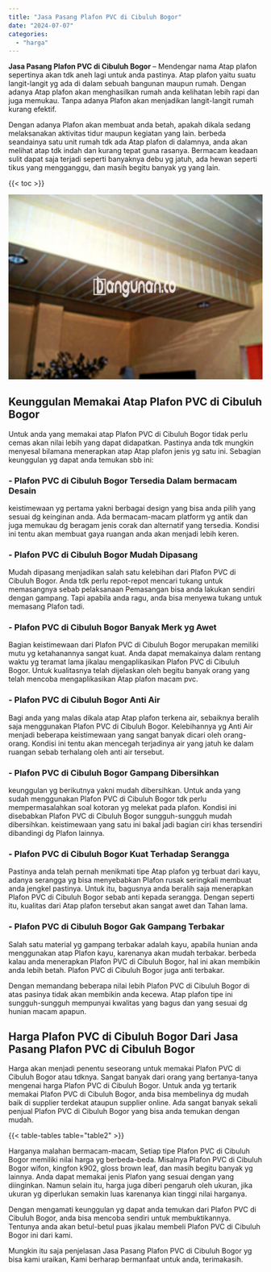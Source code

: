 ```yaml
---
title: "Jasa Pasang Plafon PVC di Cibuluh Bogor"
date: "2024-07-07"
categories: 
  - "harga"
---
```


**Jasa Pasang Plafon PVC di Cibuluh Bogor** – Mendengar nama Atap plafon sepertinya akan tdk aneh lagi untuk anda pastinya. Atap plafon yaitu suatu langit-langit yg ada di dalam sebuah bangunan maupun rumah. Dengan adanya Atap plafon akan menghasilkan rumah anda kelihatan lebih rapi dan juga memukau. Tanpa adanya Plafon akan menjadikan langit-langit rumah kurang efektif.

Dengan adanya Plafon akan membuat anda betah, apakah dikala sedang melaksanakan aktivitas tidur maupun kegiatan yang lain. berbeda seandainya satu unit rumah tdk ada Atap plafon di dalamnya, anda akan melihat atap tdk indah dan kurang tepat guna rasanya. Bermacam keadaan sulit dapat saja terjadi seperti banyaknya debu yg jatuh, ada hewan seperti tikus yang mengganggu, dan masih begitu banyak yg yang lain.

{{< toc >}}

![Jasa Pasang Plafon PVC di Cibuluh Bogor](/images/flafond-pvc-murah06.png)

## Keunggulan Memakai Atap Plafon PVC di Cibuluh Bogor

Untuk anda yang memakai atap Plafon PVC di Cibuluh Bogor tidak perlu cemas akan nilai lebih yang dapat didapatkan. Pastinya anda tdk mungkin menyesal bilamana menerapkan atap Atap plafon jenis yg satu ini. Sebagian keunggulan yg dapat anda temukan sbb ini:

### \- Plafon PVC di Cibuluh Bogor Tersedia Dalam bermacam Desain

keistimewaan yg pertama yakni berbagai design yang bisa anda pilih yang sesuai dg keinginan anda. Ada bermacam-macam platform yg antik dan juga memukau dg beragam jenis corak dan alternatif yang tersedia. Kondisi ini tentu akan membuat gaya ruangan anda akan menjadi lebih keren.

### \- Plafon PVC di Cibuluh Bogor Mudah Dipasang

Mudah dipasang menjadikan salah satu kelebihan dari Plafon PVC di Cibuluh Bogor. Anda tdk perlu repot-repot mencari tukang untuk memasangnya sebab pelaksanaan Pemasangan bisa anda lakukan sendiri dengan gampang. Tapi apabila anda ragu, anda bisa menyewa tukang untuk memasang Plafon tadi.

### \- Plafon PVC di Cibuluh Bogor Banyak Merk yg Awet

Bagian keistimewaan dari Plafon PVC di Cibuluh Bogor merupakan memiliki mutu yg ketahanannya sangat kuat. Anda dapat memakainya dalam rentang waktu yg teramat lama jikalau mengaplikasikan Plafon PVC di Cibuluh Bogor. Untuk kualitasnya telah dijelaskan oleh begitu banyak orang yang telah mencoba mengaplikasikan Atap plafon macam pvc.

### \- Plafon PVC di Cibuluh Bogor Anti Air

Bagi anda yang malas dikala atap Atap plafon terkena air, sebaiknya beralih saja menggunakan Plafon PVC di Cibuluh Bogor. Kelebihannya yg Anti Air menjadi beberapa keistimewaan yang sangat banyak dicari oleh orang-orang. Kondisi ini tentu akan mencegah terjadinya air yang jatuh ke dalam ruangan sebab terhalang oleh anti air tersebut.

### \- Plafon PVC di Cibuluh Bogor Gampang Dibersihkan

keunggulan yg berikutnya yakni mudah dibersihkan. Untuk anda yang sudah menggunakan Plafon PVC di Cibuluh Bogor tdk perlu mempermasalahkan soal kotoran yg melekat pada plafon. Kondisi ini disebabkan Plafon PVC di Cibuluh Bogor sungguh-sungguh mudah dibersihkan. keistimewaan yang satu ini bakal jadi bagian ciri khas tersendiri dibandingi dg Plafon lainnya.

### \- Plafon PVC di Cibuluh Bogor Kuat Terhadap Serangga

Pastinya anda telah pernah menikmati tipe Atap plafon yg terbuat dari kayu, adanya serangga yg bisa menyebabkan Plafon rusak seringkali membuat anda jengkel pastinya. Untuk itu, bagusnya anda beralih saja menerapkan Plafon PVC di Cibuluh Bogor sebab anti kepada serangga. Dengan seperti itu, kualitas dari Atap plafon tersebut akan sangat awet dan Tahan lama.

### \- Plafon PVC di Cibuluh Bogor Gak Gampang Terbakar

Salah satu material yg gampang terbakar adalah kayu, apabila hunian anda menggunakan atap Plafon kayu, karenanya akan mudah terbakar. berbeda kalau anda menerapkan Plafon PVC di Cibuluh Bogor, hal ini akan membikin anda lebih betah. Plafon PVC di Cibuluh Bogor juga anti terbakar.

Dengan memandang beberapa nilai lebih Plafon PVC di Cibuluh Bogor di atas pasinya tidak akan membikin anda kecewa. Atap plafon tipe ini sungguh-sungguh mempunyai kwalitas yang bagus dan yang sesuai dg hunian macam apapun.

## Harga Plafon PVC di Cibuluh Bogor Dari Jasa Pasang Plafon PVC di Cibuluh Bogor

Harga akan menjadi penentu seseorang untuk memakai Plafon PVC di Cibuluh Bogor atau tdknya. Sangat banyak dari orang yang bertanya-tanya mengenai harga Plafon PVC di Cibuluh Bogor. Untuk anda yg tertarik memakai Plafon PVC di Cibuluh Bogor, anda bisa membelinya dg mudah baik di supplier terdekat ataupun supplier online. Ada sangat banyak sekali penjual Plafon PVC di Cibuluh Bogor yang bisa anda temukan dengan mudah.

{{< table-tables table="table2" >}}

Harganya malahan bermacam-macam, Setiap tipe Plafon PVC di Cibuluh Bogor memiliki nilai harga yg berbeda-beda. Misalnya Plafon PVC di Cibuluh Bogor wifon, kingfon k902, gloss brown leaf, dan masih begitu banyak yg lainnya. Anda dapat memakai jenis Plafon yang sesuai dengan yang diinginkan. Namun selain itu, harga juga diberi pengaruh oleh ukuran, jika ukuran yg diperlukan semakin luas karenanya kian tinggi nilai harganya.

Dengan mengamati keunggulan yg dapat anda temukan dari Plafon PVC di Cibuluh Bogor, anda bisa mencoba sendiri untuk membuktikannya. Tentunya anda akan betul-betul puas jikalau membeli Plafon PVC di Cibuluh Bogor ini dari kami.

Mungkin itu saja penjelasan Jasa Pasang Plafon PVC di Cibuluh Bogor yg bisa kami uraikan, Kami berharap bermanfaat untuk anda, terimakasih.
